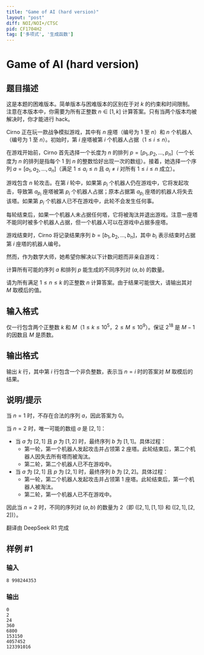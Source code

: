 ```yaml
---
title: "Game of AI (hard version)"
layout: "post"
diff: NOI/NOI+/CTSC
pid: CF1704H2
tag: ['多项式', '生成函数']
---
```


# Game of AI (hard version)

## 题目描述

这是本题的困难版本。简单版本与困难版本的区别在于对 $k$ 的约束和时间限制。注意在本版本中，你需要为所有正整数 $n \in [1, k]$ 计算答案。只有当两个版本均被解决时，你才能进行 hack。

Cirno 正在玩一款战争模拟游戏，其中有 $n$ 座塔（编号为 $1$ 至 $n$）和 $n$ 个机器人（编号为 $1$ 至 $n$）。初始时，第 $i$ 座塔被第 $i$ 个机器人占据（$1 \le i \le n$）。

在游戏开始前，Cirno 首先选择一个长度为 $n$ 的排列 $p = [p_1, p_2, \ldots, p_n]$（一个长度为 $n$ 的排列是指每个 $1$ 到 $n$ 的整数恰好出现一次的数组）。接着，她选择一个序列 $a = [a_1, a_2, \ldots, a_n]$（满足 $1 \le a_i \le n$ 且 $a_i \ne i$ 对所有 $1 \le i \le n$ 成立）。

游戏包含 $n$ 轮攻击。在第 $i$ 轮中，如果第 $p_i$ 个机器人仍在游戏中，它将发起攻击，导致第 $a_{p_i}$ 座塔被第 $p_i$ 个机器人占据；原本占据第 $a_{p_i}$ 座塔的机器人将失去该塔。如果第 $p_i$ 个机器人已不在游戏中，此轮不会发生任何事。

每轮结束后，如果一个机器人未占据任何塔，它将被淘汰并退出游戏。注意一座塔不能同时被多个机器人占据，但一个机器人可以在游戏中占据多座塔。

游戏结束时，Cirno 将记录结果序列 $b = [b_1, b_2, \ldots, b_n]$，其中 $b_i$ 表示结束时占据第 $i$ 座塔的机器人编号。

然而，作为数学大师，她希望你解决以下计数问题而非亲自游戏：

计算所有可能的序列 $a$ 和排列 $p$ 能生成的不同序列对 $(a, b)$ 的数量。

请为所有满足 $1 \le n \le k$ 的正整数 $n$ 计算答案。由于结果可能很大，请输出其对 $M$ 取模后的值。

## 输入格式

仅一行包含两个正整数 $k$ 和 $M$（$1 \le k \le 10^5$，$2 \le M \le 10^9$）。保证 $2^{18}$ 是 $M-1$ 的因数且 $M$ 是质数。


## 输出格式

输出 $k$ 行，其中第 $i$ 行包含一个非负整数，表示当 $n=i$ 时的答案对 $M$ 取模后的结果。


## 说明/提示

当 $n=1$ 时，不存在合法的序列 $a$，因此答案为 $0$。

当 $n=2$ 时，唯一可能的数组 $a$ 是 $[2, 1]$：
- 当 $a$ 为 $[2, 1]$ 且 $p$ 为 $[1, 2]$ 时，最终序列 $b$ 为 $[1, 1]$。具体过程：
  - 第一轮，第一个机器人发起攻击并占领第 $2$ 座塔。此轮结束后，第二个机器人因失去所有塔而被淘汰。
  - 第二轮，第二个机器人已不在游戏中。
- 当 $a$ 为 $[2, 1]$ 且 $p$ 为 $[2, 1]$ 时，最终序列 $b$ 为 $[2, 2]$。具体过程：
  - 第一轮，第二个机器人发起攻击并占领第 $1$ 座塔。此轮结束后，第一个机器人被淘汰。
  - 第二轮，第一个机器人已不在游戏中。

因此当 $n=2$ 时，不同的序列对 $(a, b)$ 的数量为 $2$（即 $([2, 1], [1, 1])$ 和 $([2, 1], [2, 2])$）。

翻译由 DeepSeek R1 完成

## 样例 #1

### 输入

```
8 998244353
```

### 输出

```
0
2
24
360
6800
153150
4057452
123391016
```

